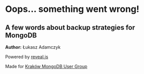 Oops... something went wrong!
===========================
A few words about backup strategies for MongoDB
-------------------------

**Author:** Łukasz Adamczyk

Powered by [reveal.js](http://lab.hakim.se/reveal-js/)

Made for [Kraków MongoDB User Group](http://www.meetup.com/Krakow-MongoDB-User-Group/)
